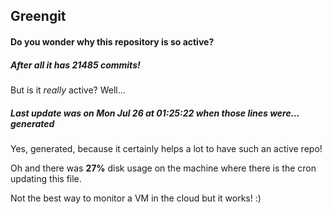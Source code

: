 ## Greengit

#### Do you wonder why this repository is so active?

##### After all it has 21485 commits!

But is it *really* active? Well...

##### Last update was on Mon Jul 26 at 01:25:22 when those lines were... generated

Yes, generated, because it certainly helps a lot to have such an active repo!

Oh and there was **27%** disk usage on the machine
where there is the cron updating this file.

Not the best way to monitor a VM in the cloud but it works! :)
